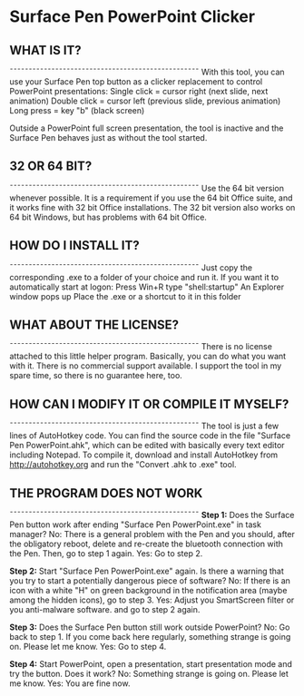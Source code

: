 # Surface Pen PowerPoint Clicker

## WHAT IS IT?
¯¯¯¯¯¯¯¯¯¯¯¯¯¯¯¯¯¯¯¯¯¯¯¯¯¯¯¯¯¯¯¯¯¯¯¯¯¯¯¯¯¯¯¯¯¯¯¯¯¯
With this tool, you can use your Surface Pen top button as a clicker replacement to control PowerPoint presentations:
	Single click = cursor right (next slide, next animation)
	Double click = cursor left (previous slide, previous animation)
	Long press = key "b" (black screen)

Outside a PowerPoint full screen presentation, the tool is inactive and the Surface Pen behaves just as without the tool started.


## 32 OR 64 BIT?
¯¯¯¯¯¯¯¯¯¯¯¯¯¯¯¯¯¯¯¯¯¯¯¯¯¯¯¯¯¯¯¯¯¯¯¯¯¯¯¯¯¯¯¯¯¯¯¯¯¯
Use the 64 bit version whenever possible. It is a requirement if you use the 64 bit Office suite, and it works fine with 32 bit Office installations.
The 32 bit version also works on 64 bit Windows, but has problems with 64 bit Office.


## HOW DO I INSTALL IT?
¯¯¯¯¯¯¯¯¯¯¯¯¯¯¯¯¯¯¯¯¯¯¯¯¯¯¯¯¯¯¯¯¯¯¯¯¯¯¯¯¯¯¯¯¯¯¯¯¯¯
Just copy the corresponding .exe to a folder of your choice and run it.
If you want it to automatically start at logon:
	Press Win+R
	type "shell:startup"
	An Explorer window pops up
	Place the .exe or a shortcut to it in this folder


## WHAT ABOUT THE LICENSE?
¯¯¯¯¯¯¯¯¯¯¯¯¯¯¯¯¯¯¯¯¯¯¯¯¯¯¯¯¯¯¯¯¯¯¯¯¯¯¯¯¯¯¯¯¯¯¯¯¯¯
There is no license attached to this little helper program. Basically, you can do what you want with it.
There is no commercial support available. I support the tool in my spare time, so there is no guarantee here, too.


## HOW CAN I MODIFY IT OR COMPILE IT MYSELF?
¯¯¯¯¯¯¯¯¯¯¯¯¯¯¯¯¯¯¯¯¯¯¯¯¯¯¯¯¯¯¯¯¯¯¯¯¯¯¯¯¯¯¯¯¯¯¯¯¯¯
The tool is just a few lines of AutoHotkey code. You can find the source code in the file "Surface Pen PowerPoint.ahk", which can be edited with basically every text editor including Notepad.
To compile it, download and install AutoHotkey from http://autohotkey.org and run the "Convert .ahk to .exe" tool.


## THE PROGRAM DOES NOT WORK
¯¯¯¯¯¯¯¯¯¯¯¯¯¯¯¯¯¯¯¯¯¯¯¯¯¯¯¯¯¯¯¯¯¯¯¯¯¯¯¯¯¯¯¯¯¯¯¯¯¯
**Step 1:** Does the Surface Pen button work after ending "Surface Pen PowerPoint.exe" in task manager?
	No: There is a general problem with the Pen and you should, after the obligatory reboot, delete and re-create the bluetooth connection with the Pen. Then, go to step 1 again.
	Yes: Go to step 2.

**Step 2:** Start "Surface Pen PowerPoint.exe" again. Is there a warning that you try to start a potentially dangerous piece of software?
	No: If there is an icon with a white "H" on green background in the notification area (maybe among the hidden icons), go to step 3.
	Yes: Adjust you SmartScreen filter or you anti-malware software. and go to step 2 again.

**Step 3:** Does the Surface Pen button still work outside PowerPoint?
	No: Go back to step 1. If you come back here regularly, something strange is going on. Please let me know.
	Yes: Go to step 4.


**Step 4:** Start PowerPoint, open a presentation, start presentation mode and try the button. Does it work?
	No: Something strange is going on. Please let me know.
	Yes: You are fine now.
